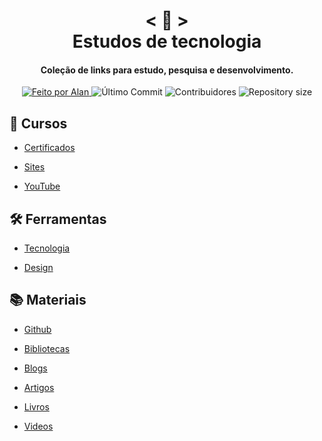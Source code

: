 <!-- Titulo -->

<h1 align="center">
    < 📜 > <br>
    Estudos de tecnologia
</h1>

<!-- Subtitulo -->

<h4 align="center">
  Coleção de links para estudo, pesquisa e desenvolvimento.
</h4>

<!-- Github badges -->

<p align="center">
  <a href="https://github.com/nerd0000">
    <img alt="Feito por Alan" src="https://img.shields.io/badge/made%20by-Alan-8743CC">
  </a>
  <img alt="Último Commit" src="https://img.shields.io/github/last-commit/Nerd0000/Links-de-Estudo">
  <img alt="Contribuidores" src="https://img.shields.io/github/contributors/Nerd0000/Links-de-Estudo">
  <img alt="Repository size" src="https://img.shields.io/github/repo-size/Nerd0000/Links-de-Estudo.svg">
</p>

<!-- Categorias -->

## 🏫 Cursos

- [Certificados](./src/Cursos/Certificado.md)

- [Sites](./src/Cursos/Sites.md)

- [YouTube](./src/Cursos/Youtube.md)

## 🛠 Ferramentas

- [Tecnologia](./src/Ferramentas/Tecnologia.md)

- [Design](./src/Ferramentas/Design.md)

## 📚 Materiais

- [Github](./src/Materiais/markdowns/Github.md)

- [Bibliotecas](./src/Materiais/markdowns/Bibliotecas.md)

- [Blogs](./src/Materiais/markdowns/Blogs.md)

- [Artigos](./src/Materiais/markdowns/Artigos.md)

- [Livros](./src/Materiais/markdowns/Livros.md)

- [Videos](./src/Materiais/markdowns/Videos.md)  
